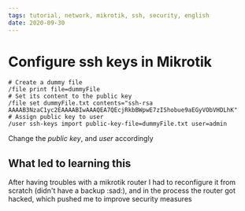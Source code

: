 ```yaml
---
tags: tutorial, network, mikrotik, ssh, security, english
date: 2020-09-30
---
```


# Configure ssh keys in Mikrotik

```mikrotik
# Create a dummy file
/file print file=dummyFile
# Set its content to the public key
/file set dummyFile.txt contents="ssh-rsa AAAAB3NzaC1yc2EAAAABIwAAAQEA7QEcjRkbBWpwE7zIShobue9aEGyVObVHDLhK"
# Assign public key to user
/user ssh-keys import public-key-file=dummyFile.txt user=admin
```

Change the *public key*, and *user* accordingly

## What led to learning this

After having troubles with a mikrotik router I had to reconfigure it from scratch (didn't have a backup :sad:), and in the process the router got hacked, which pushed me to improve security measures
